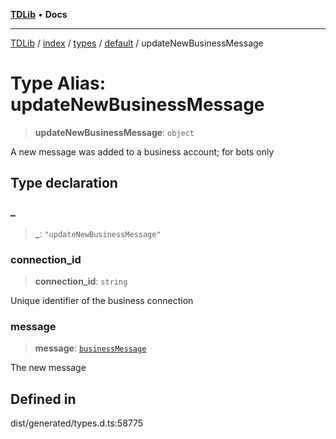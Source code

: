 [**TDLib**](../../../../../../README.md) • **Docs**

***

[TDLib](../../../../../../modules.md) / [index](../../../../../README.md) / [types](../../../README.md) / [default](../README.md) / updateNewBusinessMessage

# Type Alias: updateNewBusinessMessage

> **updateNewBusinessMessage**: `object`

A new message was added to a business account; for bots only

## Type declaration

### \_

> **\_**: `"updateNewBusinessMessage"`

### connection\_id

> **connection\_id**: `string`

Unique identifier of the business connection

### message

> **message**: [`businessMessage`](businessMessage.md)

The new message

## Defined in

dist/generated/types.d.ts:58775
